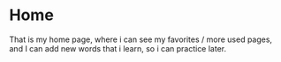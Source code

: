 # Home

That is my home page, where i can see my favorites / more used pages, and I can add new words that i learn, so i can practice later.





